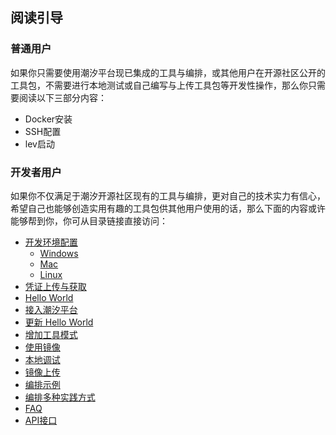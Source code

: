 ## 阅读引导

### 普通用户

如果你只需要使用潮汐平台现已集成的工具与编排，或其他用户在开源社区公开的工具包，不需要进行本地测试或自己编写与上传工具包等开发性操作，那么你只需要阅读以下三部分内容：

* Docker安装
* SSH配置
* lev启动


### 开发者用户

如果你不仅满足于潮汐开源社区现有的工具与编排，更对自己的技术实力有信心，希望自己也能够创造实用有趣的工具包供其他用户使用的话，那么下面的内容或许能够帮到你，你可从目录链接直接访问：

* [开发环境配置](zh-cn/3.开发环境配置.md)
    * [Windows](zh-cn/3.1.Windows.md)
    * [Mac](zh-cn/3.2.Mac.md)
    * [Linux](zh-cn/3.3.Linux.md)
* [凭证上传与获取](zh-cn/4.凭证上传与获取.md)
* [Hello World](zh-cn/5.Hello_World.md)
* [接入潮汐平台](zh-cn/6.接入潮汐平台.md)
* [更新 Hello World](zh-cn/7.更新Hello_World.md)
* [增加工具模式](zh-cn/8.增加工具模式.md)
* [使用镜像](zh-cn/9.使用镜像.md)
* [本地调试](zh-cn/10.本地调试.md)
* [镜像上传](zh-cn/11.镜像上传.md)
* [编排示例](zh-cn/12.编排示例.md)
* [编排多种实践方式](zh-cn/13.编排多种实践方式.md)
* [FAQ](zh-cn/14.FAQ.md)
* [API接口](zh-cn/15.API接口.md)
